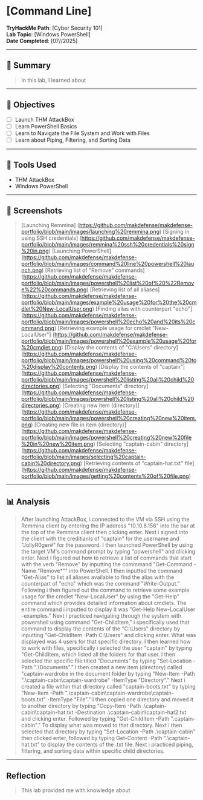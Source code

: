 # [Command Line]

**TryHackMe Path**: [Cyber Security 101]  
**Lab Topic**: [Windows PowerShell]  
**Date Completed**: [07//2025]

---

## 🧠 Summary

> In this lab, I learned about 


---

## 🎯 Objectives
- [ ] Launch THM AttackBox
- [ ] Learn PowerShell Basics
- [ ] Learn to Navigate the File System and Work with Files
- [ ] Learn about Piping, Filtering, and Sorting Data

---

## 🧰 Tools Used
- THM AttackBox
- Windows PowerShell
  
---

## 📸 Screenshots

> [Launching Remmina] (https://github.com/makdefense/makdefense-portfolio/blob/main/images/launching%20remmina.png)
> [Signing in using SSH credentials] (https://github.com/makdefense/makdefense-portfolio/blob/main/images/remmina%20ssh%20credentials%20sign%20in.png)
> [Launching PowerShell] (https://github.com/makdefense/makdefense-portfolio/blob/main/images/command%20line%20powershell%20launch.png)
> [Retrieving list of "Remove" commands] (https://github.com/makdefense/makdefense-portfolio/blob/main/images/powershell%20list%20of%20%22Remove%22%20commands.png)
> [Retrieving list of all aliases] (https://github.com/makdefense/makdefense-portfolio/blob/main/images/example%20usage%20for%20the%20cmdlet%20New-LocalUser.png)
> [Finding alias with counterpart "echo"] (https://github.com/makdefense/makdefense-portfolio/blob/main/images/powershell%20echo%20and%20its%20command.png)
> [Retrieving example usage for cmdlet "New-LocalUser"] (https://github.com/makdefense/makdefense-portfolio/blob/main/images/powershell%20example%20usage%20for%20cmdlet.png)
> [Display the contents of "C:\Users" directory] (https://github.com/makdefense/makdefense-portfolio/blob/main/images/powershell%20using%20command%20to%20display%20contents.png)
> [Display the contents of "captain"] (https://github.com/makdefense/makdefense-portfolio/blob/main/images/powrshell%20listing%20all%20child%20directories.png)
> [Selecting "Documents" directory] (https://github.com/makdefense/makdefense-portfolio/blob/main/images/powrshell%20listing%20all%20child%20directories.png)
> [Creating new item (directory)] (https://github.com/makdefense/makdefense-portfolio/blob/main/images/powershell%20creating%20new%20item.png)
> [Creating new file in item (directory)] (https://github.com/makdefense/makdefense-portfolio/blob/main/images/powershell%20creating%20new%20file%20in%20new%20item.png)
> [Selecting "captain-cabin" directory] (https://github.com/makdefense/makdefense-portfolio/blob/main/images/selecting%20captain-cabin%20directory.png)
> [Retrieving contents of "captain-hat.txt" file] (https://github.com/makdefense/makdefense-portfolio/blob/main/images/getting%20contents%20of%20file.png)
> 

---

## 📊 Analysis

> After launching AttackBox, i connected to the VM via SSH using the Remmina client by entering the IP address "10.10.8.156" into the bar at the top of the Remmina client then clicking enter. Next
i signed into the client with the creditianls of "captain" for the username and "JollyR0ger#" for the password. I then launched PowerShell by using the target VM's command prompt by typing "powershell"
and clicking enter. Next i figured out how to retrieve a list of commands that start with the verb "Remove" by inputting the commmand "Get-Command -Name "Remove*"" into PowerShell. I then inputted the
command "Get-Alias" to list all aliases available to find the alias with the counterpart of "echo" which was the command "Write-Output." Following i then figured out the command to retrieve some example usage
for the cmdlet "New-LocalUser" by using the "Get-Help" command which provides detailed information about cmdlets. The entire command i inputted to display it was "Get-Help New-LocalUser -examples."
> Next i practiced navigating through the system with powershell using command "Get-ChildItem," i specifically used that command to display the contents of the "C:\Users" directory by inputting "Get-ChildItem
-Path C:\Users" and clicking enter. What was displayed was 4 users for that specific directory. I then learned how to work with files, specifically i selected the user "captain" by typing "Get-ChildItem, which listed
all the folders for that user. I then selected the specific file titled "Documents" by typing "Set-Location -Path ".\Documents"." I then created a new item (directory) called "captain-wardrobe in the document folder by typing
"New-Item -Path ".\captain-cabin\captain-wardrobe" -ItemType "Directory"." Next i created a file within that directory called "captain-boots.txt" by typing
"New-Item -Path ".\captain-cabin\captain-wardrobe\captain-boots.txt" -ItemType "File"." I then copied one directory and moved it to another directory by typing
"Copy-Item -Path .\captain-cabin\captain-hat.txt -Destination .\captain-cabin\captain-hat2.txt and clicking enter. Followed by typing "Get-ChildItem -Path ".captain-cabin\"." To display what was moved to that directory.
Next i then selected that directory by typing "Set-Location -Path .\captain-cabin" then clicked enter, followed by typing Get-Content -Path ".\captain-hat.txt" to display the contents of the .txt file.
> Next i practiced piping, filtering, and sorting data within specific child directories. 


---

## Reflection

> This lab provided me with knowledge about 
